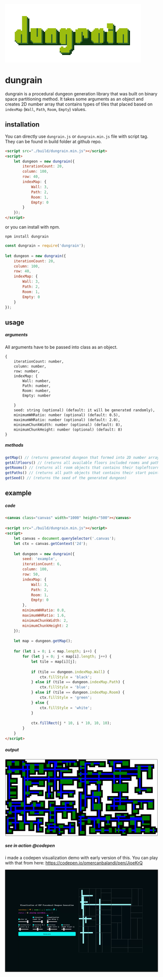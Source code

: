 ![](https://raw.githubusercontent.com/obsfx/dungrain/master/media/logo.png)

# dungrain

dungrain is a procedural dungeon generation library that was built on binary space partitioning method. It takes some arguments as an object and creates 2D number array that contains types of tiles that placed based on `indexMap` (`Wall`, `Path`, `Room`, `Empty`) values.

## installation

You can directly use `dungrain.js` or `dungrain.min.js` file with script tag. They can be found in build folder at github repo.

```html
<script src="./build/dungrain.min.js"></script>
<script>
    let dungeon = new dungrain({
        iterationCount: 20,
        column: 100,
        row: 40,
        indexMap: {
            Wall: 3,
            Path: 2,
            Room: 1,
            Empty: 0
        }
    });
</script>
```

or you can install with npm.

```
npm install dungrain
```

```javascript
const dungrain = require('dungrain');

let dungeon = new dungrain({
    iterationCount: 20,
    column: 100,
    row: 40,
    indexMap: {
        Wall: 3,
        Path: 2,
        Room: 1,
        Empty: 0
    }
});
```

## usage

##### arguments

All arguments have to be passed into class as an object.

```
{
    iterationCount: number,
    column: number,
    row: number,
    indexMap: {
        Wall: number,
        Path: number,
        Room: number,
        Empty: number
        
    }
	seed: string (optional) (default: it will be generated randomly),
	minimumWHRatio: number (optional) (default: 0.5),
	maximumWHRatio: number (optional) (default: 2.0),
	minimumChunkWidth: number (optional) (default: 8),
	minimumChunkHeight: number (optional) (default: 8)
} 
```

##### methods

```javascript
getMap() // (returns generated dungeon that formed into 2D number array)
getAllFloors() // (returns all available floors included rooms and paths)
getRooms() // (returns all room objects that contains their topleftcorner point and all available floors array)
getPaths() // (returns all path objects that contains their start point, all available floors array data, direction data (0: VERTICAL, 1: HORIZONTAL) and width value (represents the length of the path))
getSeed() // (returns the seed of the generated dungeon)
```



## example

##### code

```html
<canvas class="canvas" width="1000" height="500"></canvas>

<script src="./build/dungrain.min.js"></script>
<script>
	let canvas = document.querySelector('.canvas');
	let ctx = canvas.getContext('2d');
	
	let dungeon = new dungrain({
		seed: 'example',
		iterationCount: 6,
		column: 100,
		row: 50,
		indexMap: {
			Wall: 3,
			Path: 2,
			Room: 1,
			Empty: 0
		},
		minimumWHRatio: 0.8,
		maximumWHRatio: 1.6,
		minimumChunkWidth: 2,
		minimumChunkHeight: 2
	});

	let map = dungeon.getMap();

	for (let i = 0; i < map.length; i++) {
		for (let j = 0; j < map[i].length; j++) {
			let tile = map[i][j];

			if (tile == dungeon.indexMap.Wall) {
				ctx.fillStyle = 'black';
			} else if (tile == dungeon.indexMap.Path) {
				ctx.fillStyle = 'blue';
			} else if (tile == dungeon.indexMap.Room) { 
				ctx.fillStyle = 'green';
			} else {
				ctx.fillStyle = 'white';
			}

			ctx.fillRect(j * 10, i * 10, 10, 10);
		}
	}
</script>
```

##### output

![](https://raw.githubusercontent.com/obsfx/dungrain/master/media/example.png)



##### see in action @codepen

i made a codepen visualization demo with early version of this. You can play with that from here: https://codepen.io/omercanbalandi/pen/JjoeKrQ

![](https://raw.githubusercontent.com/obsfx/dungrain/master/media/codepen.gif)
